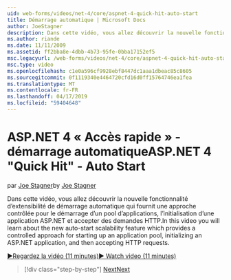 ```yaml
---
uid: web-forms/videos/net-4/core/aspnet-4-quick-hit-auto-start
title: Démarrage automatique | Microsoft Docs
author: JoeStagner
description: Dans cette vidéo, vous allez découvrir la nouvelle fonctionnalité d’extensibilité de démarrage automatique qui fournit une approche contrôlée pour le démarrage d’un pool d’applications, initializ...
ms.author: riande
ms.date: 11/11/2009
ms.assetid: ff2bba8e-4dbb-4b73-95fe-0bba17152ef5
msc.legacyurl: /web-forms/videos/net-4/core/aspnet-4-quick-hit-auto-start
msc.type: video
ms.openlocfilehash: c1e0a596cf9928ebf8447dc1aaa1dbeac85c8605
ms.sourcegitcommit: 0f1119340e4464720cfd16d0ff15764746ea1fea
ms.translationtype: MT
ms.contentlocale: fr-FR
ms.lasthandoff: 04/17/2019
ms.locfileid: "59404648"
---
```

# <a name="aspnet-4-quick-hit---auto-start"></a><span data-ttu-id="4731b-103">ASP.NET 4 « Accès rapide » - démarrage automatique</span><span class="sxs-lookup"><span data-stu-id="4731b-103">ASP.NET 4 "Quick Hit" - Auto Start</span></span>

<span data-ttu-id="4731b-104">par [Joe Stagner](https://github.com/JoeStagner)</span><span class="sxs-lookup"><span data-stu-id="4731b-104">by [Joe Stagner](https://github.com/JoeStagner)</span></span>

<span data-ttu-id="4731b-105">Dans cette vidéo, vous allez découvrir la nouvelle fonctionnalité d’extensibilité de démarrage automatique qui fournit une approche contrôlée pour le démarrage d’un pool d’applications, l’initialisation d’une application ASP.NET et accepter des demandes HTTP.</span><span class="sxs-lookup"><span data-stu-id="4731b-105">In this video you will learn about the new auto-start scalability feature which provides a controlled approach for starting up an application pool, initializing an ASP.NET application, and then accepting HTTP requests.</span></span> 

[<span data-ttu-id="4731b-106">&#9654;Regardez la vidéo (11 minutes)</span><span class="sxs-lookup"><span data-stu-id="4731b-106">&#9654; Watch video (11 minutes)</span></span>](https://channel9.msdn.com/Blogs/ASP-NET-Site-Videos/aspnet-4-quick-hit-auto-start)

> [!div class="step-by-step"]
> [<span data-ttu-id="4731b-107">Next</span><span class="sxs-lookup"><span data-stu-id="4731b-107">Next</span></span>](aspnet-4-quick-hit-clean-webconfig-files.md)
